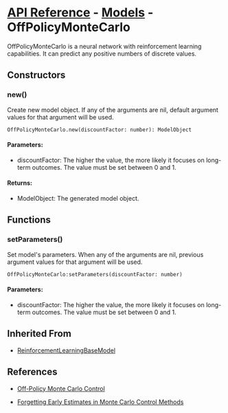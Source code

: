 # [API Reference](../../API.md) - [Models](../Models.md) - OffPolicyMonteCarlo

OffPolicyMonteCarlo is a neural network with reinforcement learning capabilities. It can predict any positive numbers of discrete values.

## Constructors

### new()

Create new model object. If any of the arguments are nil, default argument values for that argument will be used.

```
OffPolicyMonteCarlo.new(discountFactor: number): ModelObject
```

#### Parameters:

* discountFactor: The higher the value, the more likely it focuses on long-term outcomes. The value must be set between 0 and 1.

#### Returns:

* ModelObject: The generated model object.

## Functions

### setParameters()

Set model's parameters. When any of the arguments are nil, previous argument values for that argument will be used.

```
OffPolicyMonteCarlo:setParameters(discountFactor: number)
```

#### Parameters:

* discountFactor: The higher the value, the more likely it focuses on long-term outcomes. The value must be set between 0 and 1.

## Inherited From

* [ReinforcementLearningBaseModel](ReinforcementLearningBaseModel.md)

## References

* [Off-Policy Monte Carlo Control](http://incompleteideas.net/book/first/ebook/node56.html)

* [Forgetting Early Estimates in Monte Carlo Control Methods](https://ev.fe.uni-lj.si/3-2015/Vodopivec.pdf)
